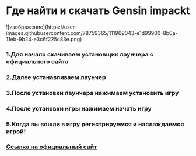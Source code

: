 <h1>Где найти и скачать Gensin impackt</h1>
![изображение](https://user-images.githubusercontent.com/78759365/111969043-e1d99900-8b0a-11eb-9b24-e3c6f225c83e.png)
<h3>1.Для начало скачиваем  установщик лаунчера с официального сайта</h3>
<h3>2.Далее устанавливаем лаунчер</h3>
<h3>3.После установки лаунчера нажимаем установить игру</h3>
<h3>4.После установки игры нажимаем начать игру</h3>
<h3>5.Когда вы вошли в игру регистрируемся и наслаждаемся игрой!</h3>
<h3><a href="https://genshin.mihoyo.com/ru/download">Ссылка на официальный сайт
